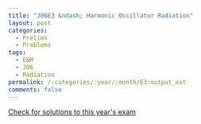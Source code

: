 ```yaml
---
title: "J06E3 &ndash; Harmonic Oscillator Radiation"
layout: post
categories:
  - Prelims
  - Problems
tags:
  - E&M
  - J06
  - Radiation
permalink: /:categories/:year/:month/E3:output_ext
comments: false
---
```

<object data="2006J3E.pdf" type="application/pdf" width="100%" height="500"></object>
<div class="message"><a href='https://princetonprelim.com/prelim/16/'>Check for solutions to this year's exam</a></div>